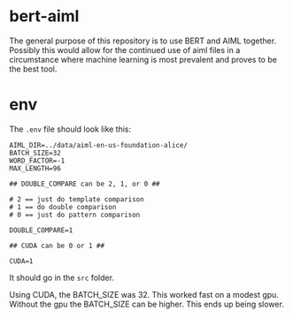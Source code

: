 # bert-aiml

The general purpose of this repository is to use BERT and AIML together. Possibly this would allow for the continued use of aiml files in a circumstance where machine learning is most prevalent and proves to be the best tool.

# env
The `.env` file should look like this:

```
AIML_DIR=../data/aiml-en-us-foundation-alice/
BATCH_SIZE=32
WORD_FACTOR=-1
MAX_LENGTH=96

## DOUBLE_COMPARE can be 2, 1, or 0 ##

# 2 == just do template comparison
# 1 == do double comparison
# 0 == just do pattern comparison

DOUBLE_COMPARE=1

## CUDA can be 0 or 1 ##

CUDA=1
```

It should go in the `src` folder.

Using CUDA, the BATCH_SIZE was 32. This worked fast on a modest gpu. Without the gpu the BATCH_SIZE can be higher. This ends up being slower.